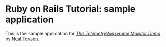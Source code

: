 # Ruby on Rails Tutorial: sample application

This is the sample application for
[*The TelemetryWeb Home Monitor Demo*](http://www.telemetryweb.com/)
by [Neal Tovsen](http://blog.telemetryweb.com/).
